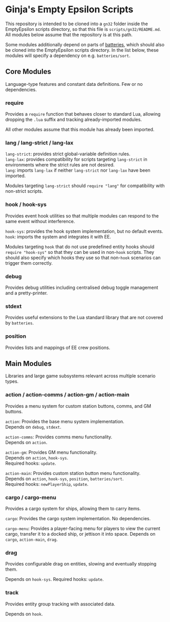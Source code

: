# Ginja's Empty Epsilon Scripts
This repository is intended to be cloned into a `gn32` folder inside the EmptyEpsilon scripts directory, so that this file is `scripts/gn32/README.md`.  
All modules below assume that the repository is at this path.

Some modules additionally depend on parts of [batteries](https://github.com/1bardesign/batteries), which should also be cloned into the EmptyEpsilon scripts directory. In the list below, these modules will specify a dependency on e.g. `batteries/sort`.


## Core Modules
Language-type features and constant data definitions. Few or no dependencies.

### require
Provides a `require` function that behaves closer to standard Lua, allowing dropping the `.lua` suffix and tracking already-imported modules.

All other modules assume that this module has already been imported.

### lang / lang-strict / lang-lax
`lang-strict`: provides strict global-variable definition rules.  
`lang-lax`: provides compatibility for scripts targeting `lang-strict` in environments where the strict rules are not desired.  
`lang`: imports `lang-lax` if neither `lang-strict` nor `lang-lax` have been imported.

Modules targeting `lang-strict` should `require "lang"` for compatibility with non-strict scripts.

### hook / hook-sys
Provides event hook utilities so that multiple modules can respond to the same event without interference.

`hook-sys`: provides the hook system implementation, but no default events.  
`hook`: imports the system and integrates it with EE.

Modules targeting `hook` that do not use predefined entity hooks should `require "hook-sys"` so that they can be used in non-`hook` scripts. They should also specify which hooks they use so that non-`hook` scenarios can trigger them correctly.

### debug
Provides debug utilities including centralised debug toggle management and a pretty-printer.

### stdext
Provides useful extensions to the Lua standard library that are not covered by `batteries`.

### position
Provides lists and mappings of EE crew positions.


## Main Modules
Libraries and large game subsystems relevant across multiple scenario types.

### action / action-comms / action-gm / action-main
Provides a menu system for custom station buttons, comms, and GM buttons.

`action`: Provides the base menu system implementation.  
Depends on `debug`, `stdext`.

`action-comms`: Provides comms menu functionality.  
Depends on `action`.

`action-gm`: Provides GM menu functionality.  
Depends on `action`, `hook-sys`.  
Required hooks: `update`.

`action-main`: Provides custom station button menu functionality.  
Depends on `action`, `hook-sys`, `position`, `batteries/sort`.  
Required hooks: `newPlayerShip`, `update`.

### cargo / cargo-menu
Provides a cargo system for ships, allowing them to carry items.

`cargo`: Provides the cargo system implementation.
No dependencies.

`cargo-menu`: Provides a player-facing menu for players to view the current cargo, transfer it to a docked ship, or jettison it into space.
Depends on `cargo`, `action-main`, `drag`.

### drag
Provides configurable drag on entities, slowing and eventually stopping them.

Depends on `hook-sys`.
Required hooks: `update`.

### track
Provides entity group tracking with associated data.

Depends on `hook`.
